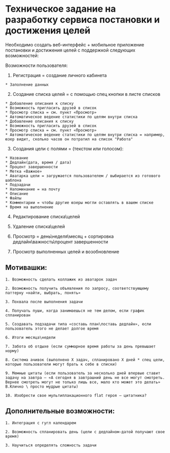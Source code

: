# Техническое задание на разработку сервиса постановки и достижения целей
Необходимо создать веб-интерфейс + мобильное приложение постановки и достижения целей с поддержкой следующих возможностей:

Возможности пользователя:

  1. Регистрация = создание личного кабинета

    * Заполнение данных

  2. Создание списка целей = с помощью спец кнопки в листе списков

    * Добавление описания к списку
    * Возможность пригласить друзей в список
    * Просмотр списка = см. пункт «Просмотр»
    * Автоматическое ведение статистики по целям внутри списка
    * Добавление описания к списку
    * Возможность пригласить друзей в список
    * Просмотр списка = см. пункт «Просмотр»
    * Автоматическое ведение статистики по целям внутри списка = например, юзер видит, сколько часов он потратил на список "Работа"

  3. Создания цели с полями = (текстом или голосом):

    * Название
    * Дедлайн(дата, время / дата)
    * Процент завершенности
    * Метка «Важное»
    * Аватарка цели = загружается пользователем / выбирается из готового шаблона
    * Подзадачи
    * Напоминание = на почту
    * Описание
    * Файлы
    * Комментарии = чтобы другие юзеры могли оставлять в вашем списке
    * Время на выполнение

  4. Редактирование списка\целей
  5. Удаление списка\целей

  6. Просмотр = день\неделя\месяц + сортировка дедлайн\важность\процент завершенности

  7. Просмотр выполненных целей и возобновление
## Мотивашки:
    1. Возможность сделать коллажик из аватарок задач

    2. Возможность получить объявления по запросу, соответствующему паттерну «найти, выбрать, понять»

    3. Похвала после выполнения задачи

    4. Получать пуши, когда занимаешься не тем делом, если график спланирован

    5. Создавать подзадачи типа «составь план\поставь дедлайн», если пользователь этого не делает долгое время

    6. Итоги месяца\недели

    7. Забота об отдыхе (если суммарное время работы за день превышает норму)

    8. Система ачивок (выполнено X задач, спланировано X дней * спец цели, которые пользователи могут брать к себе в списки)

    9. Мемные цитаты (если пользователь за несколько дней впервые ставит задачу на завтра – «А сегодня в завтрашний день не все могут смотреть. Вернее смотреть могут не только лишь все, мало кто может это делать» В.Кличко \ просто мудрые цитаты)

    10. Изобрести свое мультиплакационного flat героя – цитатника?
## Дополнительные возможности:
    1. Интеграция с гугл календарем

    2. Возможность спланировать день (цели с дедлайном-датой получают свое время)

    3. Научиться определять сложность задачи


